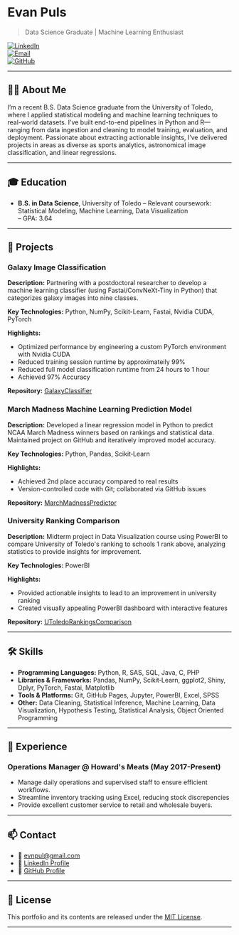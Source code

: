 # Evan Puls

> Data Science Graduate | Machine Learning Enthusiast

[![LinkedIn][badge-linkedin]][linkedin]  
[![Email][badge-email]][email]  
[![GitHub][badge-github]][github]

---

## 🧑‍🎓 About Me

I’m a recent B.S. Data Science graduate from the University of Toledo, where I applied statistical modeling and machine learning techniques to real-world datasets. I’ve built end-to-end pipelines in Python and R—ranging from data ingestion and cleaning to model training, evaluation, and deployment. Passionate about extracting actionable insights, I’ve delivered projects in areas as diverse as sports analytics, astronomical image classification, and linear regressions.

---

## 🎓 Education

- **B.S. in Data Science**, University of Toledo
  – Relevant coursework: Statistical Modeling, Machine Learning, Data Visualization  
  – GPA: 3.64

---

## 🚀 Projects

### Galaxy Image Classification
**Description:** Partnering with a postdoctoral researcher to develop a machine learning classifier (using Fastai/ConvNeXt-Tiny in Python) that categorizes galaxy images into nine classes.

**Key Technologies:** Python, NumPy, Scikit-Learn, Fastai, Nvidia CUDA, PyTorch

**Highlights:**  
- Optimized performance by engineering a custom PyTorch environment with Nvidia CUDA
- Reduced training session runtime by approximateily 99%
- Reduced full model classification runtime from 24 hours to 1 hour
- Achieved 97% Accuracy
  
**Repository:** [GalaxyClassifier](https://github.com/pulsevan/GalaxyClassifier)

### March Madness Machine Learning Prediction Model  
**Description:** Developed a linear regression model in Python to predict NCAA March Madness winners based on rankings and statistical data. Maintained project on GitHub and iteratively improved model accuracy.

**Key Technologies:** Python, Pandas, Scikit‑Learn  

**Highlights:**  
- Achieved 2nd place accuracy compared to real results
- Version-controlled code with Git; collaborated via GitHub issues
  
**Repository:** [MarchMadnessPredictor](https://github.com/pulsevan/MarchMadnessPredictor)

### University Ranking Comparison
**Description:** Midterm project in Data Visualization course using PowerBI to compare University of Toledo's ranking to schools 1 rank above, analyzing statistics to provide insights for improvement.

**Key Technologies:** PowerBI

**Highlights:**  
- Provided actionable insights to lead to an improvement in university ranking
- Created visually appealing PowerBI dashboard with interactive features
  
**Repository:** [UToledoRankingsComparison](https://github.com/pulsevan/UToledoRankingsComparison)

---

## 🛠️ Skills

- **Programming Languages:** Python, R, SAS, SQL, Java, C, PHP
- **Libraries & Frameworks:** Pandas, NumPy, Scikit‑Learn, ggplot2, Shiny, Dplyr, PyTorch, Fastai, Matplotlib
- **Tools & Platforms:** Git, GitHub Pages, Jupyter, PowerBI, Excel, SPSS
- **Other:** Data Cleaning, Statistical Inference, Machine Learning, Data Visualization, Hypothesis Testing, Statistical Analysis, Object Oriented Programming

---

## 💼 Experience

### Operations Manager @ Howard's Meats (May 2017-Present)  
- Manage daily operations and supervised staff to ensure efficient workflows.
- Streamline inventory tracking using Excel, reducing stock discrepencies
- Provide excellent customer service to retail and wholesale buyers.

---

## 📫 Contact

- 📧 [evnpul@gmail.com][email]  
- 🔗 [LinkedIn Profile][linkedin]
- 🔗 [GitHub Profile][github]  

---

## 📑 License

This portfolio and its contents are released under the [MIT License](LICENSE).

---

<!--[badge definitions]-->
[badge-github]: https://img.shields.io/badge/GitHub-Follow-black?style=social&logo=github 
[badge-linkedin]: https://img.shields.io/badge/LinkedIn-Connect-blue?style=social&logo=linkedin  
[badge-email]: https://img.shields.io/badge/Email-Get%20in%20Touch-red?style=social&logo=gmail  
[github]: https://github.com/pulsevan 
[linkedin]: https://linkedin.com/in/evanpuls 
[email]: mailto:evnpul@gmail.com

